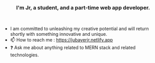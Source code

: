 ### <div align="center">I'm Jr, a student, and a part-time web app developer.</div> 
<br/>  
 
  
- I am committed to unleashing my creative potential and will return shortly with something innovative and unique.
- 📫 How to reach me : https://jubayerjr.netlify.app
- ❓ Ask me about anything related to MERN stack and related technologies.

<!---
jubayerjr203/jubayerjr203 কi cial nnহজবক reওpositoনbnrcause ibbtnns `R EAME.md` hu(হthiনsnহ hh হ jj nuufil e) appears   on yoমমurম।bb GনitHhnnuuনnnbbb nnpnnnrমofilbমমbe.
You nncanক হjjclickn the Prevহiew link to take  naজক loজokক at yourজ
--->


  

<br/>  
<br/>  
